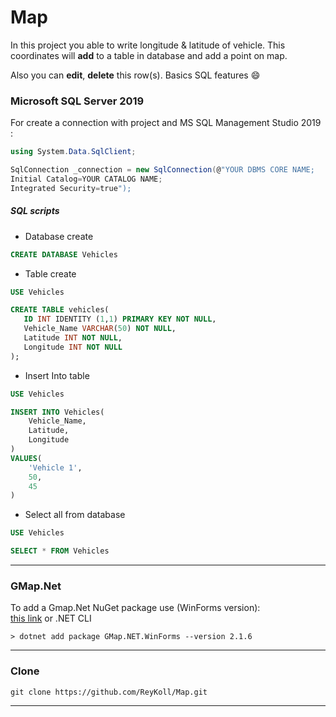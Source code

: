 # Map

In this project you able to write longitude & latitude of vehicle. This coordinates will **add** to a table in database and add a point on map. 

Also you can **edit**, **delete** this row(s). Basics SQL features :smile:

### Microsoft SQL Server 2019
 
 For create a connection with project and MS SQL Management Studio 2019 :
``` C#
using System.Data.SqlClient;

SqlConnection _connection = new SqlConnection(@"YOUR DBMS CORE NAME;
Initial Catalog=YOUR CATALOG NAME;
Integrated Security=true");
```
 
 ##### SQL scripts
 + Database create
 ```SQL
 CREATE DATABASE Vehicles 
 ```
 + Table create
 ```SQL
 USE Vehicles

CREATE TABLE vehicles(
	ID INT IDENTITY (1,1) PRIMARY KEY NOT NULL,
	Vehicle_Name VARCHAR(50) NOT NULL,
	Latitude INT NOT NULL,
	Longitude INT NOT NULL
);
```
+ Insert Into table
```SQL
USE Vehicles

INSERT INTO Vehicles(
	Vehicle_Name,
	Latitude,
	Longitude
) 
VALUES(
	'Vehicle 1',
	50,
	45
)
```
+ Select all from database
```SQL
USE Vehicles

SELECT * FROM Vehicles
```
___

### GMap.Net
To add a Gmap.Net NuGet package use (WinForms version):  
[this link](https://www.nuget.org/packages/GMap.NET.WinForms)
or .NET CLI
```
> dotnet add package GMap.NET.WinForms --version 2.1.6
```
___
### Clone
``` 
git clone https://github.com/ReyKoll/Map.git
```
___
